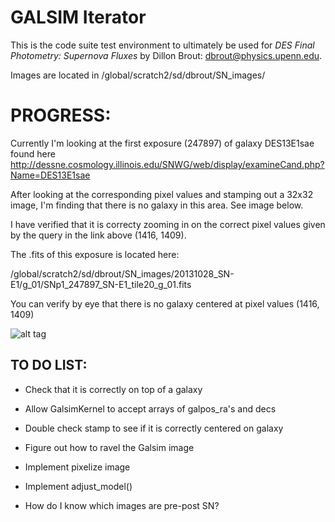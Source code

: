 # GALSIM Iterator

This is the code suite test environment to ultimately be used for
*DES Final Photometry: Supernova Fluxes*
by Dillon Brout: dbrout@physics.upenn.edu.

Images are located in /global/scratch2/sd/dbrout/SN_images/

PROGRESS:
=========

Currently I'm looking at the first exposure (247897) of galaxy DES13E1sae found here http://dessne.cosmology.illinois.edu/SNWG/web/display/examineCand.php?Name=DES13E1sae

After looking at the corresponding pixel values and stamping out a 32x32 image, I'm finding that there is no galaxy in this area. See image below.

I have verified that it is correcty zooming in on the correct pixel values given by the query in the link above (1416, 1409).

The .fits of this exposure is located here: 

/global/scratch2/sd/dbrout/SN_images/20131028_SN-E1/g_01/SNp1_247897_SN-E1_tile20_g_01.fits

You can verify by eye that there is no galaxy centered at pixel values (1416, 1409)

![alt tag](https://raw.github.com/djbrout/FinalPhot/master/readme_files/update1.png)


TO DO LIST:
-----------
* Check that it is correctly on top of a galaxy

* Allow GalsimKernel to accept arrays of galpos_ra's and decs

* Double check stamp to see if it is correctly centered on galaxy

* Figure out how to ravel the Galsim image

* Implement pixelize image

* Implement adjust_model()

* How do I know which images are pre-post SN?

